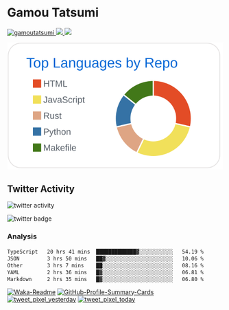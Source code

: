# Gamou Tatsumi

<p align="left"> 
  <a href="https://github.com/gamoutatsumi/gamoutatsumi/">
    <img src="https://komarev.com/ghpvc/?username=gamoutatsumi" alt="gamoutatsumi" />
  </a>
  <a href="http://twitter.com/gamoutatsumi">
    <img height="20" src="https://img.shields.io/twitter/follow/gamoutatsumi?label=Twitter&logo=twitter&style=flat" />
  </a>
  <a href="https://github.com/gamoutatsumi">
    <img height="20" src="https://img.shields.io/github/followers/gamoutatsumi?label=follow&logo=github&style=flat" />
  </a>
</p>

![](./profile-summary-card-output/github/1-repos-per-language.svg)

## Twitter Activity

![twitter activity](https://pixe.la/v1/users/gamoutatsumi/graphs/daily-tweets.svg)

![twitter badge](https://pixe.la/v1/users/gamoutatsumi/graphs/daily-tweets.svg?mode=badge)

### Analysis

<!--START_SECTION:waka-->
```text
TypeScript   20 hrs 41 mins  █████████████▓░░░░░░░░░░░   54.19 % 
JSON         3 hrs 50 mins   ██▓░░░░░░░░░░░░░░░░░░░░░░   10.06 % 
Other        3 hrs 7 mins    ██░░░░░░░░░░░░░░░░░░░░░░░   08.16 % 
YAML         2 hrs 36 mins   █▓░░░░░░░░░░░░░░░░░░░░░░░   06.81 % 
Markdown     2 hrs 35 mins   █▓░░░░░░░░░░░░░░░░░░░░░░░   06.80 % 
```
<!--END_SECTION:waka-->

[![Waka-Readme](https://github.com/gamoutatsumi/gamoutatsumi/workflows/Waka-Readme/badge.svg)](https://github.com/gamoutatsumi/gamoutatsumi/actions?query=workflow%3AWaka-Readme) [![GitHub-Profile-Summary-Cards](https://github.com/gamoutatsumi/gamoutatsumi/workflows/GitHub-Profile-Summary-Cards/badge.svg)](https://github.com/gamoutatsumi/gamoutatsumi/actions?query=workflow%3AGitHub-Profile-Summary-Cards) [![tweet_pixel_yesterday](https://github.com/gamoutatsumi/tweet_pixels/workflows/tweet_pixel_yesterday/badge.svg)](https://github.com/gamoutatsumi/tweet_pixels/actions?query=workflow%3Atweet_pixel_yesterday) [![tweet_pixel_today](https://github.com/gamoutatsumi/tweet_pixels/workflows/tweet_pixel_today/badge.svg)](https://github.com/gamoutatsumi/tweet_pixels/actions?query=workflow%3Atweet_pixel_today)
